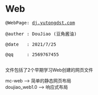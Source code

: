 # Web
<pre>
@WebPage: <a href="dj.yutongdst.com">dj.yutongdst.com</a> </br>
@auther : DouJiao (豆角酱油) </br>
@date   : 2021/7/25 </br>
@qq     : 2569767455 </br>
</pre>

文件包括了2个早期学习Web创建的网页文件 </br>

mc-web --> 简单的静态网页布局  </br>
doujiao_web1.0 --> 响应式布局 </br>
